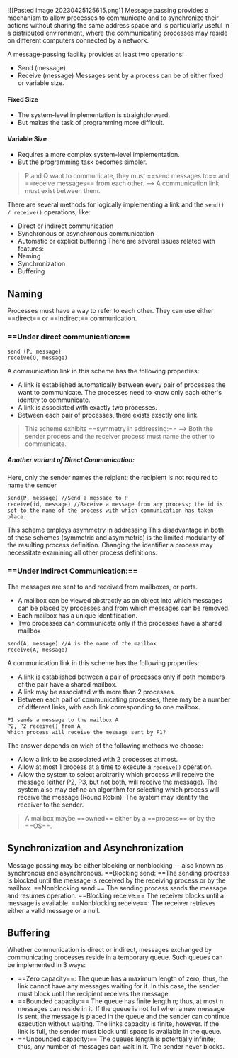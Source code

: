 ![[Pasted image 20230425125615.png]]
Message passing provides a mechanism to allow processes to communicate and to synchronize their actions without sharing the same address space and is particularly useful in a distributed environment, where the communicating processes may reside on different computers connected by a network.

A message-passing facility provides at least two operations:
- Send (message)
- Receive (message)
Messages sent by a process can be of either fixed or variable size.

#### Fixed Size
- The system-level implementation is straightforward.
- But makes the task of programming more difficult.
#### Variable Size
- Requires a more complex system-level implementation.
- But the programming task becomes simpler.

>P and Q want to communicate, they must ==send messages to== and ==receive messages== from each other.
>--> A communication link must exist between them.

There are several methods for logically implementing a link and the `send() / receive()` operations, like:
- Direct or indirect communication
- Synchronous or asynchronous communication
- Automatic or explicit buffering
There are several issues related with features:
- Naming 
- Synchronization
- Buffering

## Naming
Processes must have a way to refer to each other. They can use either ==direct== or ==indirect== communication.

### ==Under direct communication:==
```
send (P, message) 
receive(Q, message)
```

A communication link in this scheme has the following properties:
- A link is established automatically between every pair of processes the want to communicate. The processes need to know only each other's identity to communicate.
- A link is associated with exactly two processes.
- Between each pair of processes, there exists exactly one link.

>This scheme exhibits ==symmetry in addressing:==
>--> Both the sender process and the receiver process must name the other to communicate.

##### Another variant of Direct Communication:
Here, only the sender names the reipient; the recipient is not required to name the sender
```
send(P, message) //Send a message to P
receive(id, message) //Receive a message from any process; the id is set to the name of the process with which communication has taken place.
```
This scheme employs asymmetry in addressing
This disadvantage in both of these schemes (symmetric and asymmetric) is the limited modularity of the resulting process definition.
Changing the identifier a process may necessitate examining all other process definitions.

### ==Under Indirect Communication:==
The messages are sent to and received from mailboxes, or ports.
- A mailbox can be viewed abstractly as an object into which messages can be placed by processes and from which messages can be removed.
- Each mailbox has a unique identification.
- Two processes can communicate only if the processes have a shared mailbox
```
send(A, message) //A is the name of the mailbox
receive(A, message)
```

A communication link in this scheme has the following properties:
- A link is established between a pair of processes only if both members of the pair have a shared mailbox.
- A link may be associated with more than 2 processes.
- Between each paif of communicating processes, there may be a number of different links, with each link corresponding to one mailbox.

```
P1 sends a message to the mailbox A
P2, P2 receive() from A
Which process will receive the message sent by P1?
```
The answer depends on wich of the following methods we choose:
- Allow a link to be associated with 2 processes at most.
- Allow at most 1 process at a time to execute a `receive()` operation.
- Allow the system to select arbitrarily which process will receive the message (either P2, P3, but not both, will receive the message). The system also may define an algorithm for selecting which process will receive the message (Round Robin). The system may identify the receiver to the sender.

> A mailbox maybe ==owned== either by a ==process== or by the ==OS==.

## Synchronization and Asynchronization
Message passing may be either blocking or nonblocking -- also known as synchronous and asynchronous.
==Blocking send: ==The sending procress is blocked until the message is received by the receiving process or by the mailbox.
==Nonblocking send:== The sending process sends the message and resumes operation.
==Blocking receive:== The receiver blocks until a message is available.
==Nonblocking receive==: The receiver retrieves either a valid message or a null.

## Buffering
Whether communication is direct or indirect, messages exchanged by communicating processes reside in a temporary queue. Such queues can be implemented in 3 ways:
- ==Zero capacity==: The queue has a maximum length of zero; thus, the link cannot have any messages waiting for it. In this case, the sender must block until the recipient receives the message.
- ==Bounded capacity:== The queue has finite length n; thus, at most n messages can reside in it. If the queue is not full when a new message is sent, the message is placed in the queue and the sender can continue execution without waiting. The links capacity is finite, however. If the link is full, the sender must block until space is available in the queue. 
- ==Unbounded capacity:== The queues length is potentially infinite; thus, any number of messages can wait in it. The sender never blocks.